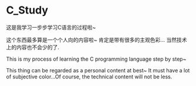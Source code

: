 # C_Study

这是我学习一步步学习C语言的过程啦~ 

这个东西最多算是一个个人向的内容啦~ 肯定是带有很多的主观色彩... 当然技术上的内容也不会少的了. 

This is my process of learning the C programming language step by step~

This thing can be regarded as a personal content at best~ It must have a lot of subjective color...Of course, the technical content will not be less.

